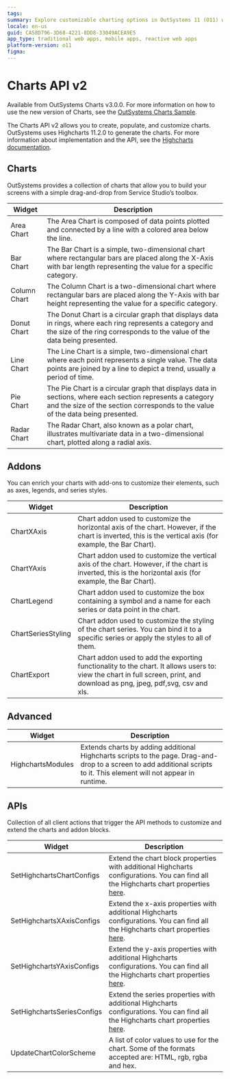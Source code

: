 ```yaml
---
tags:
summary: Explore customizable charting options in OutSystems 11 (O11) with the enhanced Charts API v2 and Highcharts 11.2.0 integration.
locale: en-us
guid: CA58D796-3D68-4221-8DD8-33049ACEA9E5
app_type: traditional web apps, mobile apps, reactive web apps
platform-version: o11
figma:
---
```


# Charts API v2

<div class="info" markdown="1">

Available from OutSystems Charts v3.0.0. For more information on how to use the new version of Charts, see the [OutSystems Charts Sample](https://charts.outsystems.com/).

</div>

The Charts API v2 allows you to create, populate, and customize charts. OutSystems uses Highcharts 11.2.0 to generate the charts. For more information about implementation and the API, see the [Highcharts documentation](https://api.highcharts.com/highcharts/).

## Charts

OutSystems provides a collection of charts that allow you to build your screens with a simple drag-and-drop from Service Studio’s toolbox.

|Widget|Description |
|---|---|
|Area Chart|The Area Chart is composed of data points plotted and connected by a line with a colored area below the line.|
|Bar Chart|The Bar Chart is a simple, two-dimensional chart where rectangular bars are placed along the X-Axis with bar length representing the value for a specific category.|
|Column Chart|The Column Chart is a two-dimensional chart where rectangular bars are placed along the Y-Axis with bar height representing the value for a specific category.|
|Donut Chart|The Donut Chart is a circular graph that displays data in rings, where each ring represents a category and the size of the ring corresponds to the value of the data being presented.|
|Line Chart|The Line Chart is a simple, two-dimensional chart where each point represents a single value. The data points are joined by a line to depict a trend, usually a period of time.
|Pie Chart|The Pie Chart is a circular graph that displays data in sections, where each section represents a category and the size of the section corresponds to the value of the data being presented.|
|Radar Chart|The Radar Chart, also known as a polar chart, illustrates multivariate data in a two-dimensional chart, plotted along a radial axis.|

## Addons

You can enrich your charts with add-ons to customize their elements, such as axes, legends, and series styles.

|Widget|Description|
|---|---|
|ChartXAxis|Chart addon used to customize the horizontal axis of the chart. However, if the chart is inverted, this is the vertical axis (for example, the Bar Chart).|
|ChartYAxis|Chart addon used to customize the vertical axis of the chart. However, if the chart is inverted, this is the horizontal axis (for example, the Bar Chart).|
|ChartLegend|Chart addon used to customize the box containing a symbol and a name for each series or data point in the chart.|
|ChartSeriesStyling|Chart addon used to customize the styling of the chart series. You can bind it to a specific series or apply the styles to all of them.|
|ChartExport|Chart addon used to add the exporting functionality to the chart. It allows users to: view the chart in full screen, print, and download as png, jpeg, pdf,svg, csv and xls.|

## Advanced

|Widget|Description|
|---|---|
|HighchartsModules|Extends charts by adding additional Highcharts scripts to the page. Drag-and-drop to a screen to add additional scripts to it. This element will not appear in runtime.|

## APIs

Collection of all client actions that trigger the API methods to customize and extend the charts and addon blocks.

|Widget|Description|
|---|---|
|SetHighchartsChartConfigs|Extend the chart block properties with additional Highcharts configurations. You can find all the Highcharts chart properties [here](https://api.highcharts.com/highcharts/).|
|SetHighchartsXAxisConfigs|Extend the x-axis properties with additional Highcharts configurations. You can find all the Highcharts chart properties [here](https://api.highcharts.com/highcharts/xAxis).|
|SetHighchartsYAxisConfigs|Extend the y-axis properties with additional Highcharts configurations. You can find all the Highcharts chart properties [here](https://api.highcharts.com/highcharts/yAxis).|
|SetHighchartsSeriesConfigs|Extend the series properties with additional Highcharts configurations. You can find all the Highcharts chart properties [here](https://api.highcharts.com/highcharts/series).|
|UpdateChartColorScheme|A list of color values to use for the chart. Some of the formats accepted are: HTML, rgb, rgba and hex. |
